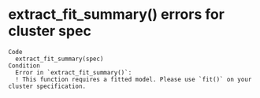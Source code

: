 # extract_fit_summary() errors for cluster spec

    Code
      extract_fit_summary(spec)
    Condition
      Error in `extract_fit_summary()`:
      ! This function requires a fitted model. Please use `fit()` on your cluster specification.

